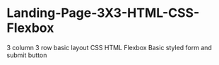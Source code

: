 # Landing-Page-3X3-HTML-CSS-Flexbox
3 column 3 row basic layout CSS HTML Flexbox
Basic styled form and submit button 
